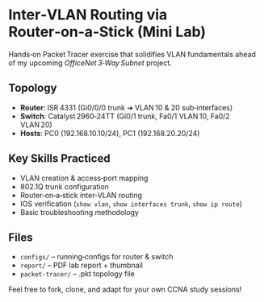 # Inter‑VLAN Routing via Router‑on‑a‑Stick (Mini Lab)

Hands‑on Packet Tracer exercise that solidifies VLAN fundamentals ahead of my upcoming *OfficeNet 3‑Way Subnet* project.

## Topology
- **Router**: ISR 4331 (Gi0/0/0 trunk ➜ VLAN 10 & 20 sub‑interfaces)
- **Switch**: Catalyst 2960‑24TT (Gi0/1 trunk, Fa0/1 VLAN 10, Fa0/2 VLAN 20)
- **Hosts**: PC0 (192.168.10.10/24), PC1 (192.168.20.20/24)

## Key Skills Practiced
- VLAN creation & access‑port mapping  
- 802.1Q trunk configuration  
- Router‑on‑a‑stick inter‑VLAN routing  
- IOS verification (`show vlan`, `show interfaces trunk`, `show ip route`)  
- Basic troubleshooting methodology

## Files
- `configs/` – running‑configs for router & switch  
- `report/`  – PDF lab report + thumbnail  
- `packet‑tracer/` – .pkt topology file  

Feel free to fork, clone, and adapt for your own CCNA study sessions!
